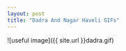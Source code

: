 ```yaml
---
layout: post
title: "Dadra And Nagar Haveli GIFs"
---
```

![useful image]({{ site.url }}dadra.gif)
